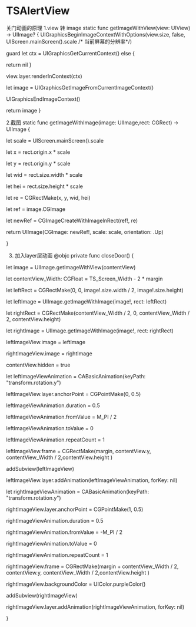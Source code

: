 # TSAlertView
关门动画的原理
1.view 转 image
static func getImageWithView(view: UIView) -> UIImage? {
UIGraphicsBeginImageContextWithOptions(view.size, false, UIScreen.mainScreen().scale /* 当前屏幕的分辨率*/)

guard let ctx = UIGraphicsGetCurrentContext() else {

return nil
}

view.layer.renderInContext(ctx)

let image = UIGraphicsGetImageFromCurrentImageContext()

UIGraphicsEndImageContext()

return image
}

2.截图 
static func getImageWithImage(image: UIImage,rect: CGRect) -> UIImage {

let scale = UIScreen.mainScreen().scale

let x = rect.origin.x * scale

let y = rect.origin.y * scale

let wid = rect.size.width * scale

let hei = rect.size.height * scale

let re = CGRectMake(x, y, wid, hei)

let ref = image.CGImage

let newRef = CGImageCreateWithImageInRect(ref!, re)

return UIImage(CGImage: newRef!, scale: scale, orientation: .Up)

}

3. 加入layer层动画
@objc private func closeDoor() {

let image = UIImage.getImageWithView(contentView)

let contentView_Width: CGFloat = TS_Screen_Width - 2 * margin

let leftRect = CGRectMake(0, 0, image!.size.width / 2, image!.size.height)

let leftImage = UIImage.getImageWithImage(image!, rect: leftRect)

let rightRect = CGRectMake(contentView_Width / 2, 0, contentView_Width / 2, contentView.height)

let rightImage = UIImage.getImageWithImage(image!, rect: rightRect)

leftImageView.image = leftImage

rightImageView.image = rightImage

contentView.hidden = true

let leftImageViewAnimation = CABasicAnimation(keyPath: "transform.rotation.y")

leftImageView.layer.anchorPoint = CGPointMake(0, 0.5)

leftImageViewAnimation.duration = 0.5

leftImageViewAnimation.fromValue = M_PI / 2

leftImageViewAnimation.toValue = 0

leftImageViewAnimation.repeatCount = 1

leftImageView.frame = CGRectMake(margin, contentView.y, contentView_Width / 2,contentView.height )

addSubview(leftImageView)

leftImageView.layer.addAnimation(leftImageViewAnimation, forKey: nil)

let rightImageViewAnimation = CABasicAnimation(keyPath: "transform.rotation.y")

rightImageView.layer.anchorPoint = CGPointMake(1, 0.5)

rightImageViewAnimation.duration = 0.5

rightImageViewAnimation.fromValue = -M_PI / 2

rightImageViewAnimation.toValue = 0

rightImageViewAnimation.repeatCount = 1

rightImageView.frame = CGRectMake(margin + contentView_Width / 2, contentView.y, contentView_Width / 2,contentView.height )

rightImageView.backgroundColor = UIColor.purpleColor()

addSubview(rightImageView)

rightImageView.layer.addAnimation(rightImageViewAnimation, forKey: nil)

}
